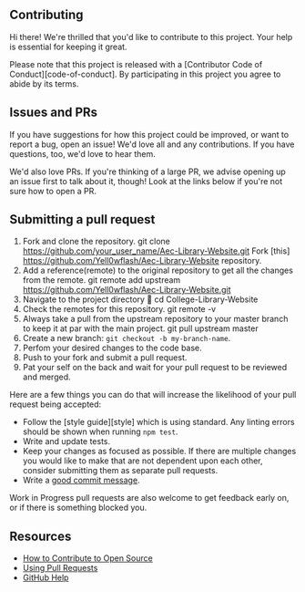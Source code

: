 ## Contributing

Hi there! We're thrilled that you'd like to contribute to this project. Your help is essential for keeping it great.

Please note that this project is released with a [Contributor Code of Conduct][code-of-conduct]. By participating in this project you agree to abide by its terms.

## Issues and PRs

If you have suggestions for how this project could be improved, or want to report a bug, open an issue! We'd love all and any contributions. If you have questions, too, we'd love to hear them.

We'd also love PRs. If you're thinking of a large PR, we advise opening up an issue first to talk about it, though! Look at the links below if you're not sure how to open a PR.

## Submitting a pull request

1. Fork and clone the repository. 
   git clone https://github.com/your_user_name/Aec-Library-Website.git
   Fork [this] https://github.com/Yell0wflash/Aec-Library-Website repository.
2. Add a reference(remote) to the original repository to get all the changes from the remote.
   git remote add upstream https://github.com/Yell0wflash/Aec-Library-Website.git
3. Navigate to the project directory :file_folder: cd College-Library-Website
4. Check the remotes for this repository.
   git remote -v
5. Always take a pull from the upstream repository to your master branch to keep it at par with the main project.
   git pull upstream master
6. Create a new branch: `git checkout -b my-branch-name`.
7. Perfom your desired changes to the code base.
8. Push to your fork and submit a pull request.
9. Pat your self on the back and wait for your pull request to be reviewed and merged.

Here are a few things you can do that will increase the likelihood of your pull request being accepted:

- Follow the [style guide][style] which is using standard. Any linting errors should be shown when running `npm test`.
- Write and update tests.
- Keep your changes as focused as possible. If there are multiple changes you would like to make that are not dependent upon each other, consider submitting them as separate pull requests.
- Write a [good commit message](http://tbaggery.com/2008/04/19/a-note-about-git-commit-messages.html).

Work in Progress pull requests are also welcome to get feedback early on, or if there is something blocked you.

## Resources

- [How to Contribute to Open Source](https://opensource.guide/how-to-contribute/)
- [Using Pull Requests](https://help.github.com/articles/about-pull-requests/)
- [GitHub Help](https://help.github.com)
